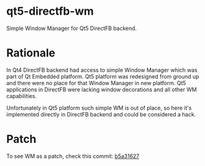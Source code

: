 # qt5-directfb-wm
Simple Window Manager for Qt5 DirectFB backend.

# Rationale
In Qt4 DirectFB backend had access to simple Window Manager which was part of Qt Embedded platform. Qt5 platform was redesigned from ground up and there were no place for that Window Manager in new platform. Qt5 applications in DirectFB were lacking window decorations and all other WM capabilities.

Unfortunately in Qt5 platform such simple WM is out of place, so here it's implemented directly in DirectFB backend and could be considered a hack.

# Patch
To see WM as a patch, check this commit: [b5a31627](/../../commit/b5a3162722d21726923d8531b323be078e012d51)
